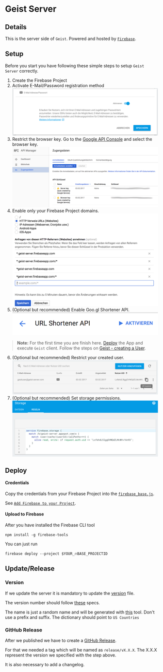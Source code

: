# Geist Server

## Details
This is the server side of `Geist`.
Powered and hosted by [`Firebase`](https://firebase.google.com/).

## Setup
Before you start you have following these simple steps to setup `Geist Server` correctly.

1. Create the Firebase Project
2. Activate E-Mail/Password registration method
![registration method](art/activate_mail_pass.png)
3. Restrict the browser key. Go to the [Google API Console](https://console.developers.google.com/apis) and select the browser key.
![api console. listed keys](art/restrict_browser_key.png)
4. Enable only your Firebase Project domains.
![api console. enable own domain](art/restrict_domains.png)
5. (Optional but recommended) Enable Goo.gl Shortener API.
![api console. enable shortener api](art/enable_shortener_api.png)
> **Note:** For the first time you are finish here.
[Deploy](#deploy) the App and execute `Geist` client. Follow the steps on [Geist - creating a User](https://github.com/stefma/Geist).
6. (Optional but recommended) Restrict your created user.
![get uid from user](art/restrict_user_uid.png)
7. (Optional but recommended) Set storage permissions.
![set permissions](art/restrict_user_permissions.png)

## Deploy

#### Credentials
Copy the credentials from your Firebase Project into the [`firebase_base.js`](js/firebase_base.js).

See [`Add Firebase to your Project`](https://firebase.google.com/docs/web/setup).

#### Upload to Firebase
After you have installed the Firebase CLI tool

`npm install -g firebase-tools`

You can just run

`firebase deploy --project $YOUR_🔥BASE_PROJECTID`

## Update/Release

### Version
If we update the server it is mandatory to update the [version](version) file.

The version number should follow [these](http://semver.org/) specs.

The name is just a random name and will be generated with [this](http://www.codenamegenerator.com/) tool.
Don't use a prefix and suffix. The dictionary should point to `US Countries`

### GitHub Release
After we published we have to create a [GitHub Release](https://github.com/StefMa/Geist-Server/releases).

For that we needed a tag which will be named as `release/vX.X.X`.
The X.X.X represent the version we specified with the step above.

It is also necessary to add a changelog.
